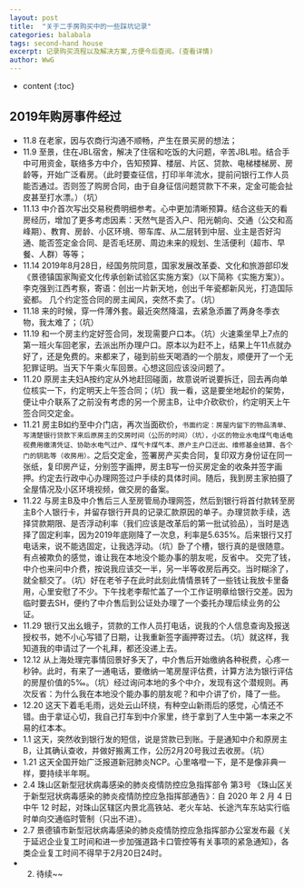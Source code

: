 ```yaml
---
layout: post
title:  "关于二手房购买中的一些踩坑记录"
categories: balabala
tags: second-hand house
excerpt: 记录购买流程以及解决方案,方便今后查阅。(查看详情)
author: WwG
---
```


* content
{:toc}


## 2019年购房事件经过

*  11.8 在老家，因与农商行沟通不顺畅，产生在景买房的想法；
*  11.9 至景，住在JBL宿舍，解决了住宿和吃饭的大问题，辛苦JBL啦。结合手中可用资金，联络多方中介，告知预算、楼层、片区、贷款、电梯楼梯房、房龄等，开始广泛看房。（此时要查征信，打印半年流水，提前问银行工作人员能否通过。否则签了购房合同，由于自身征信问题贷款下不来，定金可能会扯皮甚至打水漂。）（坑）
*  11.13 中介首次写出交易税费明细参考。心中更加清晰预算。结合这些天的看房经历，增加了更多考虑因素：天然气是否入户、阳光朝向、交通（公交和高峰期）、教育、房龄、小区环境、带车库、从二层转到中层、业主是否好沟通、能否签定金合同、是否毛坯房、周边未来的规划、生活便利（超市、早餐、人群）等等；
*  11.14 2019年8月28日，经国务院同意，国家发展改革委、文化和旅游部印发《景德镇国家陶瓷文化传承创新试验区实施方案》（以下简称《实施方案》）。李克强到江西考察，寄语：创出一片新天地，创出千年瓷都新风光，打造国际瓷都。 几个约定签合同的房主闻风，突然不卖了。（坑）
*  11.18 来的时候，穿一件薄外套。最近突然降温，去紧急添置了两身冬季衣物，我太难了；（坑）
*  11.19 和一个房主约定好签合同，发现需要户口本。（坑）火速乘坐早上7点的第一班火车回老家，去派出所办理户口。原本以为赶不上，结果上午11点就办好了，还是免费的。来都来了，碰到前些天喝酒的一个朋友，顺便开了一个无犯罪证明。当天下午乘火车回景。心想这回应该没问题了。
*  11.20 原房主夫妇A按约定从外地赶回碰面，故意说听说要拆迁，回去再向单位核实一下，约定明天上午签合同；（坑）我一看，这是要坐地起价的架势，便让中介联系了之前没有考虑的另一个房主B，让中介砍砍价，约定明天上午签合同交定金。
*  11.21 房主B如约至中介门店，再次当面砍价，`书面约定：房屋内留下的物品清单、写清楚银行贷款下来后原房主的交房时间（公历的时间）（坑），小区的物业水电煤气电话电视费用缴清凭证、协助水电气过户、煤气卡煤气本、原户主户口迁出、维修基金结算、各个门的钥匙等（收房用）。`之后交定金，签署房产买卖合同，复印双方身份证在同一张纸，复印房产证，分别签字画押，房主B写一份买房定金的收条并签字画押。约定去行政中心办理网签过户手续的具体时间。随后，我到房主家拍摄了全屋情况及小区环境视频，做交房的备案。
*  11.22 与房主B及中介售后三人至房管局办理网签，然后到银行将首付款转至房主B个人银行卡，并留存银行开具的记录汇款原因的单子。办理贷款手续，选择贷款期限、是否浮动利率（我们应该是改革后的第一批试验品），当时是选择了固定利率，因为2019年底刚降了一次息，利率是5.635%。后来银行又打电话来，说不能选固定，让我选浮动。（坑）卧了个槽，银行真的是很随意。有点被欺负的感觉，谁让我在本地没个能办事的朋友呢，反省中。 交完了钱，中介也来问中介费，按说我应该交一半，另一半等收房后再交。当时糊涂了，就全额交了。（坑）好在老爷子在此时此刻此情情景转了一些钱让我放卡里备用，心里安慰了不少。下午找老李帮忙盖了一个工作证明章给银行交差。因为临时要去SH，便约了中介售后到公证处办理了一个委托办理后续业务的公证。
*  11.29 银行又出幺蛾子，贷款的工作人员打电话，说我的个人信息查询及报送授权书，她不小心写错了日期，让我重新签字画押寄过去。（坑）就这样，我知道我的申请过了一个礼拜，都还没递上去。
*  12.12 从上海处理完事情回景好多天了，中介售后开始缴纳各种税费，心疼一秒钟。此时，有来了一通电话，要缴纳一笔房屋评估费，计算方法为银行评估的房屋价值的5‰。（坑）经过询问本地的多个中介，发现有这个潜规则。再次反省：为什么我在本地没个能办事的朋友呢？和中介讲了价，降了一些。
*  12.20 这天下着毛毛雨，远处云山环绕，有种空山新雨后的感觉，心情还不错。由于拿证心切，我自己打车到中介家里，终于拿到了人生中第一本来之不易的红本本。
*  1.1 这天，突然收到银行发的短信，说是贷款已到账。于是通知中介和原房主B，让其确认查收，并做好搬离工作，公历2月20号我过去收房。（坑）
*  1.21 这天全国开始广泛报道新冠肺炎NCP。心里咯噔一下，是不是像非典一样，要持续半年啊。
*  2.4 珠山区新型冠状病毒感染的肺炎疫情防控应急指挥部令 第3号 《珠山区关于新型冠状病毒感染的肺炎疫情防控应急指挥部通告》：自 2020 年 2 月 4 日中午 12 时起，对珠山区辖区内景北高铁站、老火车站、长途汽车东站实行临时单向交通临时管制（只出不进）。
*  2.7 景德镇市新型冠状病毒感染的肺炎疫情防控应急指挥部办公室发布最《关于延迟企业复工时间和进一步加强道路卡口管控等有关事项的紧急通知》，各类企业复工时间不得早于2月20日24时。
*  2.  待续~~






